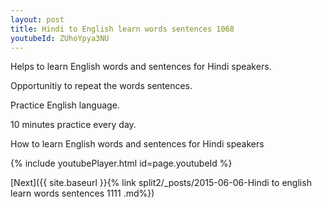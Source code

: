 ```yaml
---
layout: post
title: Hindi to English learn words sentences 1068 
youtubeId: ZUhoYpya3NU
---
```

 
 
Helps to learn English words and sentences for Hindi speakers.

Opportunitiy to repeat the words sentences. 

Practice English language. 
 
10 minutes practice every day. 
 
How to learn English words and sentences for Hindi speakers 
 
{% include youtubePlayer.html id=page.youtubeId %}
 
 
[Next]({{ site.baseurl }}{% link  split2/_posts/2015-06-06-Hindi to english learn words sentences 1111 .md%})
 

